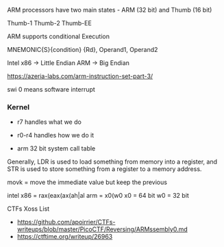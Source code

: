 ARM processors have two main states - ARM (32 bit) and Thumb (16 bit)

Thumb-1
Thumb-2
Thumb-EE

ARM supports conditional Execution

MNEMONIC{S}{condition} {Rd}, Operand1, Operand2

Intel x86 -> Little Endian
ARM -> Big Endian

https://azeria-labs.com/arm-instruction-set-part-3/

swi 0 means software interrupt

### Kernel
- r7 handles what we do
- r0-r4 handles how we do it

- arm 32 bit system call table

Generally, LDR is used to load something from memory into a register, and STR is used to store something from a register to a memory address.

movk = move the immediate value but keep the previous

intel x86 = rax(eax(ax(ah|al
arm = x0(w0
x0 = 64 bit
w0 = 32 bit


CTFs
Xoss List

- https://github.com/apoirrier/CTFs-writeups/blob/master/PicoCTF/Reversing/ARMssembly0.md
- https://ctftime.org/writeup/26963
